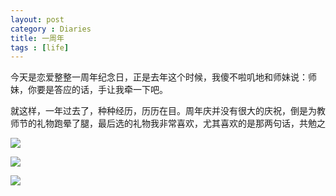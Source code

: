 ```yaml
---
layout: post
category : Diaries
title: 一周年
tags : [life]
---
```




今天是恋爱整整一周年纪念日，正是去年这个时候，我傻不啦叽地和师妹说：师妹，你要是答应的话，手让我牵一下吧。

就这样，一年过去了，种种经历，历历在目。周年庆并没有很大的庆祝，倒是为教师节的礼物跑晕了腿，最后选的礼物我非常喜欢，尤其喜欢的是那两句话，共勉之

![](http://luisyang.weebly.com/uploads/2/2/7/2/22721706/533718_orig.jpg)

![](http://luisyang.weebly.com/uploads/2/2/7/2/22721706/9578164_orig.jpg)

![](http://luisyang.weebly.com/uploads/2/2/7/2/22721706/7599024_orig.jpg)